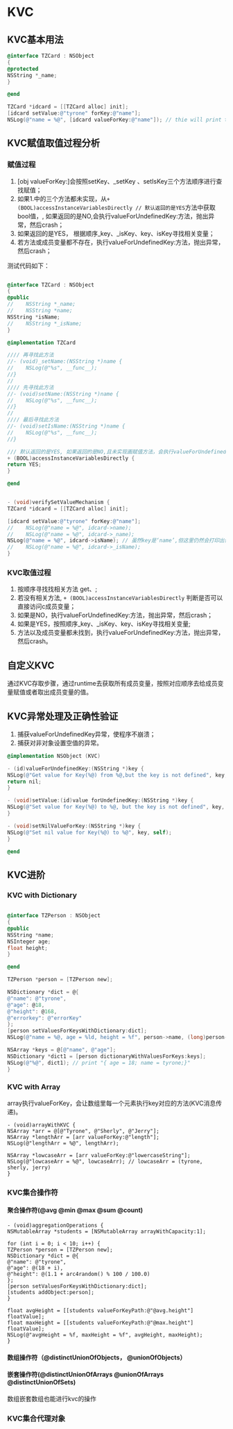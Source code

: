 #  KVC

## KVC基本用法
``` OBjective-C
@interface TZCard : NSObject
{
@protected
NSString *_name;
}

@end

TZCard *idcard = [[TZCard alloc] init];
[idcard setValue:@"tyrone" forKey:@"name"];
NSLog(@"name = %@", [idcard valueForKey:@"name"]); // thie will print tyrone

```
## KVC赋值取值过程分析

### 赋值过程
1. [obj valueForKey:]会按照setKey、_setKey 、setIsKey三个方法顺序进行查找赋值；
2.  如果1.中的三个方法都未实现，从`+ (BOOL)accessInstanceVariablesDirectly // 默认返回的是YES`方法中获取bool值，, 如果返回的是NO,会执行valueForUndefinedKey:方法，抛出异常，然后crash；
3. 如果返回的是YES， 根据顺序_key、_isKey、key、isKey寻找相关变量；
4. 若方法或成员变量都不存在，执行valueForUndefinedKey:方法，抛出异常，然后crash；

测试代码如下：
``` Objective-C

@interface TZCard : NSObject
{
@public
//    NSString *_name;
//    NSString *name;
NSString *isName;
//    NSString *_isName;
}

@implementation TZCard

//// 再寻找此方法
//- (void)_setName:(NSString *)name {
//    NSLog(@"%s", __func__);
//}
//
//// 先寻找此方法
//- (void)setName:(NSString *)name {
//    NSLog(@"%s", __func__);
//}
//
//// 最后寻找此方法
//- (void)setIsName:(NSString *)name {
//    NSLog(@"%s", __func__);
//}

/// 默认返回的是YES, 如果返回的是NO,且未实现画赋值方法，会执行valueForUndefinedKey:方法，抛出异常，然后crash。
+ (BOOL)accessInstanceVariablesDirectly {
return YES;
}

@end


- (void)verifySetValueMechanism {
TZCard *idcard = [[TZCard alloc] init];

[idcard setValue:@"tyrone" forKey:@"name"];
//    NSLog(@"name = %@", idcard->name);
//    NSLog(@"name = %@", idcard->_name);
NSLog(@"name = %@", idcard->isName); // 虽然key是‘name’,但这里仍然会打印出值 tyrone
//    NSLog(@"name = %@", idcard->_isName); 
}
```

### KVC取值过程
1. 按顺序寻找找相关方法 get<Key>、<key>;
2. 若没有相关方法, `+ (BOOL)accessInstanceVariablesDirectly` 判断是否可以直接访问c成员变量；
3. 如果是NO，执行valueForUndefinedKey:方法，抛出异常，然后crash；
4. 如果是YES，按照顺序_key、_isKey、key、isKey寻找相关变量;
5. 方法以及成员变量都未找到，执行valueForUndefinedKey:方法，抛出异常，然后crash。

## 自定义KVC

通过KVC存取步骤，通过runtime去获取所有成员变量，按照对应顺序去给成员变量赋值或者取出成员变量的值。

## KVC异常处理及正确性验证

1. 捕获valueForUndefinedKey异常，使程序不崩溃；
2. 捕获对非对象设置空值的异常。

``` Objective-C
@implementation NSObject (KVC)

- (id)valueForUndefinedKey:(NSString *)key {
NSLog(@"Get value for Key(%@) from %@,but the key is not defined", key, self);
return nil;
}

- (void)setValue:(id)value forUndefinedKey:(NSString *)key {
NSLog(@"Set value for Key(%@) to %@, but the key is not defined", key, self);
}

- (void)setNilValueForKey:(NSString *)key {
NSLog(@"Set nil value for Key(%@) to %@", key, self);
}

@end

```

## KVC进阶

### KVC with Dictionary
``` Objective-C

@interface TZPerson : NSObject
{
@public
NSString *name;
NSInteger age;
float height;
}

@end

```

``` Objective-C
TZPerson *person = [TZPerson new];

NSDictionary *dict = @{
@"name": @"tyrone",
@"age": @18,
@"height": @168,
@"errorkey": @"errorKey"
};
[person setValuesForKeysWithDictionary:dict];
NSLog(@"name = %@, age = %ld, height = %f", person->name, (long)person->age, person->height); // print "name = tyrone, age = 18, height = 168.000000"

NSArray *keys = @[@"name", @"age"];
NSDictionary *dict1 = [person dictionaryWithValuesForKeys:keys];
NSLog(@"%@", dict1); // print "{ age = 18; name = tyrone;}"
}
```
### KVC with Array
array执行valueForKey，会让数组里每一个元素执行key对应的方法(KVC消息传递)。
``` @objctive-C
- (void)arrayWithKVC {
NSArray *arr = @[@"Tyrone", @"Sherly", @"Jerry"];
NSArray *lengthArr = [arr valueForKey:@"length"];
NSLog(@"lengthArr = %@", lengthArr);

NSArray *lowcaseArr = [arr valueForKey:@"lowercaseString"];
NSLog(@"lowcaseArr = %@", lowcaseArr); // lowcaseArr = (tyrone, sherly, jerry)
}
```
### KVC集合操作符
#### 聚合操作符(@avg @min @max @sum @count)
``` @Objective-C
- (void)aggregationOperations {
NSMutableArray *students = [NSMutableArray arrayWithCapacity:1];

for (int i = 0; i < 10; i++) {
TZPerson *person = [TZPerson new];
NSDictionary *dict = @{
@"name": @"tyrone",
@"age": @(18 + i),
@"height": @(1.1 + arc4random() % 100 / 100.0)
};
[person setValuesForKeysWithDictionary:dict];
[students addObject:person];
}

float avgHeight = [[students valueForKeyPath:@"@avg.height"] floatValue];
float maxHeight = [[students valueForKeyPath:@"@max.height"] floatValue];
NSLog(@"avgHeight = %f, maxHeight = %f", avgHeight, maxHeight);
}
```
#### 数组操作符（@distinctUnionOfObjects， @unionOfObjects）
#### 嵌套操作符(@distinctUnionOfArrays @unionOfArrays @distinctUnionOfSets)
数组嵌套数组也能进行kvc的操作

### KVC集合代理对象

